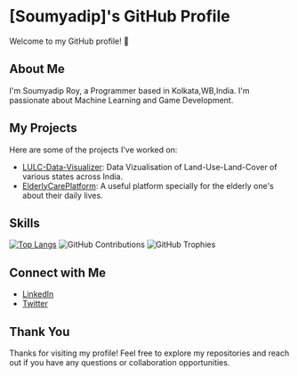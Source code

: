 # [Soumyadip]'s GitHub Profile

Welcome to my GitHub profile! 👋

## About Me

I'm Soumyadip Roy, a Programmer based in Kolkata,WB,India. I'm passionate about Machine Learning and Game Development.

## My Projects

Here are some of the projects I've worked on:

- [LULC-Data-Visualizer](https://github.com/SoumyadipRoy16/LULC-Data-Visualizer): Data Vizualisation of Land-Use-Land-Cover of various states across India.
- [ElderlyCarePlatform](https://github.com/SoumyadipRoy16/ElderlyCarePlatform): A useful platform specially for the elderly one's about their daily lives.
  
## Skills

[![Top Langs](https://github-readme-stats.vercel.app/api/top-langs/?username=SoumyadipRoy16&layout=compact)](https://github.com/SoumyadipRoy16)
![GitHub Contributions](https://github-readme-streak-stats.herokuapp.com/?user=SoumyadipRoy16)
![GitHub Trophies](https://github-profile-trophy.vercel.app/?username=SoumyadipRoy16)

## Connect with Me

- [LinkedIn](https://www.linkedin.com/in/soumyadip-roy-266166281/)
- [Twitter](https://twitter.com/Soumyad79526951)

## Thank You

Thanks for visiting my profile! Feel free to explore my repositories and reach out if you have any questions or collaboration opportunities.

